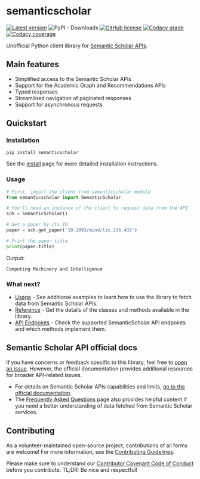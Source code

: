 # semanticscholar

[![Latest version](https://img.shields.io/pypi/v/semanticscholar?style=for-the-badge)](https://pypi.org/project/semanticscholar)
![PyPI - Downloads](https://img.shields.io/pypi/dm/semanticscholar?style=for-the-badge)
[![GitHub license](https://img.shields.io/github/license/danielnsilva/semanticscholar?style=for-the-badge)](https://github.com/danielnsilva/semanticscholar/blob/master/LICENSE)
[![Codacy grade](https://img.shields.io/codacy/grade/1456603c25764b14b441ed509e938154?style=for-the-badge)](https://www.codacy.com/gh/danielnsilva/semanticscholar/dashboard?utm_source=github.com&amp;utm_medium=referral&amp;utm_content=danielnsilva/semanticscholar&amp;utm_campaign=Badge_Grade)
[![Codacy coverage](https://img.shields.io/codacy/coverage/1456603c25764b14b441ed509e938154?style=for-the-badge)](https://www.codacy.com/gh/danielnsilva/semanticscholar/dashboard?utm_source=github.com&utm_medium=referral&utm_content=danielnsilva/semanticscholar&utm_campaign=Badge_Coverage)

Unofficial Python client library for [Semantic Scholar APIs](https://api.semanticscholar.org/).

## Main features

- Simplified access to the Semantic Scholar APIs
- Support for the Academic Graph and Recommendations APIs
- Typed responses
- Streamlined navigation of paginated responses
- Support for asynchronous requests

## Quickstart

### Installation

```console
pip install semanticscholar
```

See the [install](
https://semanticscholar.readthedocs.io/en/stable/install.html) page for more detailed installation instructions.

### Usage

```python
# First, import the client from semanticscholar module
from semanticscholar import SemanticScholar

# You'll need an instance of the client to request data from the API
sch = SemanticScholar()

# Get a paper by its ID
paper = sch.get_paper('10.1093/mind/lix.236.433')

# Print the paper title
print(paper.title)
```

Output:

```console
Computing Machinery and Intelligence
```

### What next?

- [Usage](https://semanticscholar.readthedocs.io/en/stable/usage.html) - See additional examples to learn how to use the library to fetch data from Semantic Scholar APIs.
- [Reference](https://semanticscholar.readthedocs.io/en/stable/reference.html) - Get the details of the classes and methods available in the library.
- [API Endpoints](https://semanticscholar.readthedocs.io/en/stable/api.html) - Check the supported SemanticScholar API endpoints and which methods implement them.

## Semantic Scholar API official docs

If you have concerns or feedback specific to this library, feel free to [open an issue](https://github.com/danielnsilva/semanticscholar/issues). However, the official documentation provides additional resources for broader API-related issues.

- For details on Semantic Scholar APIs capabilities and limits, [go to the official documentation](https://api.semanticscholar.org/api-docs/graph).
- The [Frequently Asked Questions](https://www.semanticscholar.org/faq) page also provides helpful content if you need a better understanding of data fetched from Semantic Scholar services.

## Contributing

As a volunteer-maintained open-source project, contributions of all forms are welcome! For more information, see the [Contributing Guidelines](https://github.com/danielnsilva/semanticscholar/blob/master/.github/CONTRIBUTING.md).

Please make sure to understand our [Contributor Covenant Code of Conduct](https://github.com/danielnsilva/semanticscholar/blob/master/.github/CODE_OF_CONDUCT.md) before you contribute. TL;DR: Be nice and respectful!
